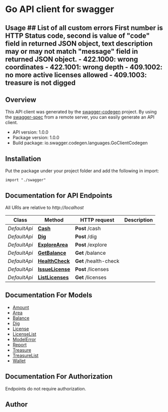 # Go API client for swagger

## Usage ## List of all custom errors First number is HTTP Status code, second is value of \"code\" field in returned JSON object, text description may or may not match \"message\" field in returned JSON object. - 422.1000: wrong coordinates - 422.1001: wrong depth - 409.1002: no more active licenses allowed - 409.1003: treasure is not digged 

## Overview
This API client was generated by the [swagger-codegen](https://github.com/swagger-api/swagger-codegen) project.  By using the [swagger-spec](https://github.com/swagger-api/swagger-spec) from a remote server, you can easily generate an API client.

- API version: 1.0.0
- Package version: 1.0.0
- Build package: io.swagger.codegen.languages.GoClientCodegen

## Installation
Put the package under your project folder and add the following in import:
```golang
import "./swagger"
```

## Documentation for API Endpoints

All URIs are relative to *http://localhost*

Class | Method | HTTP request | Description
------------ | ------------- | ------------- | -------------
*DefaultApi* | [**Cash**](docs/DefaultApi.md#cash) | **Post** /cash | 
*DefaultApi* | [**Dig**](docs/DefaultApi.md#dig) | **Post** /dig | 
*DefaultApi* | [**ExploreArea**](docs/DefaultApi.md#explorearea) | **Post** /explore | 
*DefaultApi* | [**GetBalance**](docs/DefaultApi.md#getbalance) | **Get** /balance | 
*DefaultApi* | [**HealthCheck**](docs/DefaultApi.md#healthcheck) | **Get** /health-check | 
*DefaultApi* | [**IssueLicense**](docs/DefaultApi.md#issuelicense) | **Post** /licenses | 
*DefaultApi* | [**ListLicenses**](docs/DefaultApi.md#listlicenses) | **Get** /licenses | 


## Documentation For Models

 - [Amount](docs/Amount.md)
 - [Area](docs/Area.md)
 - [Balance](docs/Balance.md)
 - [Dig](docs/Dig.md)
 - [License](docs/License.md)
 - [LicenseList](docs/LicenseList.md)
 - [ModelError](docs/ModelError.md)
 - [Report](docs/Report.md)
 - [Treasure](docs/Treasure.md)
 - [TreasureList](docs/TreasureList.md)
 - [Wallet](docs/Wallet.md)


## Documentation For Authorization
 Endpoints do not require authorization.


## Author




